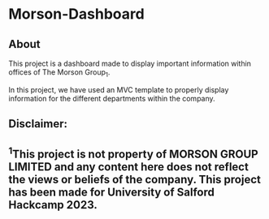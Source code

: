 # Morson-Dashboard


## About
This project is a dashboard made to display important information within offices of The Morson Group<sub>1</sub>. 

In this project, we have used an MVC template to properly display information for the different departments within the company.


## Disclaimer: 
## <sup>1</sup>This project is not property of MORSON GROUP LIMITED and any content here does not reflect the views or beliefs of the company. This project has been made for University of Salford Hackcamp 2023.